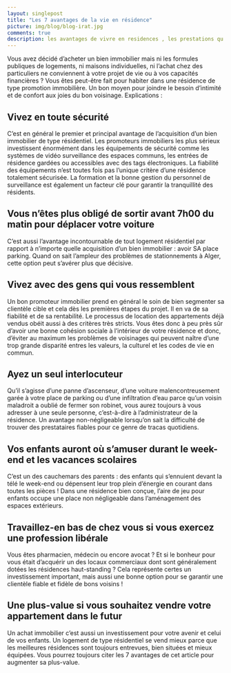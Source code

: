 ```yaml
---
layout: singlepost
title: "Les 7 avantages de la vie en résidence"
picture: img/blog/blog-irat.jpg
comments: true
description: les avantages de vivre en residences , les prestations qu'offre le haut standing en Algerie
---
```

 Vous avez décidé d’acheter un bien immobilier mais ni les formules publiques de logements, ni maisons individuelles, ni l’achat chez des particuliers ne conviennent à votre projet de vie ou à vos capacités financières ? Vous êtes peut-être fait pour habiter dans une résidence de type promotion immobilière. Un bon moyen pour joindre le besoin d’intimité et de confort aux joies du bon voisinage. Explications :
## Vivez en toute sécurité 
C’est en général le premier et principal avantage de l’acquisition d’un bien immobilier de type résidentiel. Les promoteurs immobiliers les plus sérieux investissent énormément dans les équipements de sécurité comme les systèmes de vidéo surveillance des espaces communs, les entrées de résidence gardées ou accessibles avec des tags électroniques.
La fiabilité des équipements n’est toutes fois pas l’unique critère d’une résidence totalement sécurisée. La formation et la bonne gestion du personnel de surveillance est également un facteur clé pour garantir la tranquillité des résidents.
## Vous n’êtes plus obligé de sortir avant 7h00 du matin pour déplacer votre voiture
 C’est aussi l’avantage incontournable de tout logement résidentiel par rapport à n’importe quelle acquisition d’un bien immobilier : avoir SA place parking. Quand on sait l’ampleur des problèmes de stationnements à Alger, cette option peut s’avérer plus que décisive.
 ## Vivez avec des gens qui vous ressemblent
 Un bon promoteur immobilier prend en général le soin de bien segmenter sa clientèle cible et cela dès les premières étapes du projet. Il en va de sa fiabilité et de sa rentabilité. Le processus de location des appartements déjà vendus obéit aussi à des critères très stricts. Vous êtes donc à peu près sûr d’avoir une bonne cohésion sociale à l’intérieur de votre résidence et donc, d’éviter au maximum les problèmes de voisinages qui peuvent naître d’une trop grande disparité entres les valeurs, la culturel et les codes de vie en commun.
## Ayez un seul interlocuteur
Qu’il s’agisse d’une panne d’ascenseur, d’une voiture malencontreusement garée à votre place de parking ou d’une infiltration d’eau parce qu’un voisin maladroit a oublié de fermer son robinet, vous aurez toujours à vous adresser à une seule personne, c’est-à-dire à l’administrateur de la résidence. Un avantage non-négligeable lorsqu’on sait la difficulté de trouver des prestataires fiables pour ce genre de tracas quotidiens.
## Vos enfants auront où s’amuser durant le week-end et les vacances scolaires
C’est un des cauchemars des parents : des enfants qui s’ennuient devant la télé le week-end ou dépensent leur trop plein d’énergie en courant dans toutes les pièces ! Dans une résidence bien conçue, l’aire de jeu pour enfants occupe une place non négligeable dans l’aménagement des espaces extérieurs.
## Travaillez-en bas de chez vous si vous exercez une profession libérale
Vous êtes pharmacien, médecin ou encore avocat ?  Et si le bonheur pour vous était d’acquérir un des locaux commerciaux dont sont généralement dotées les résidences haut-standing ? Cela représente certes un investissement important, mais aussi une bonne option pour se garantir une clientèle fiable et fidèle de bons voisins !
## Une plus-value si vous souhaitez vendre votre appartement dans le futur
Un achat immobilier c’est aussi un investissement pour votre avenir et celui de vos enfants. Un logement de type résidentiel se vend mieux parce que les meilleures résidences sont toujours entrevues, bien situées et mieux équipées. Vous pourrez toujours citer les 7 avantages de cet article pour augmenter sa plus-value.
